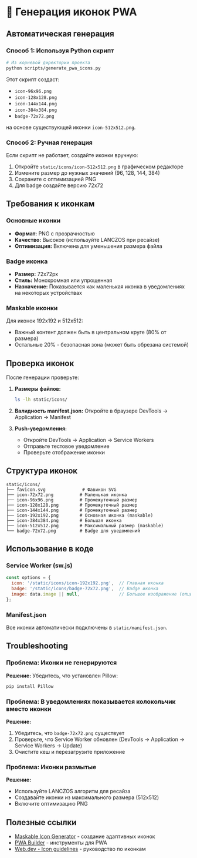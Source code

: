 # 🎨 Генерация иконок PWA

## Автоматическая генерация

### Способ 1: Используя Python скрипт

```bash
# Из корневой директории проекта
python scripts/generate_pwa_icons.py
```

Этот скрипт создаст:
- `icon-96x96.png`
- `icon-128x128.png`
- `icon-144x144.png`
- `icon-384x384.png`
- `badge-72x72.png`

на основе существующей иконки `icon-512x512.png`.

### Способ 2: Ручная генерация

Если скрипт не работает, создайте иконки вручную:

1. Откройте `static/icons/icon-512x512.png` в графическом редакторе
2. Измените размер до нужных значений (96, 128, 144, 384)
3. Сохраните с оптимизацией PNG
4. Для badge создайте версию 72x72

## Требования к иконкам

### Основные иконки
- **Формат:** PNG с прозрачностью
- **Качество:** Высокое (используйте LANCZOS при ресайзе)
- **Оптимизация:** Включена для уменьшения размера файла

### Badge иконка
- **Размер:** 72x72px
- **Стиль:** Монохромная или упрощенная
- **Назначение:** Показывается как маленькая иконка в уведомлениях на некоторых устройствах

### Maskable иконки
Для иконок 192x192 и 512x512:
- Важный контент должен быть в центральном круге (80% от размера)
- Остальные 20% - безопасная зона (может быть обрезана системой)

## Проверка иконок

После генерации проверьте:

1. **Размеры файлов:**
   ```bash
   ls -lh static/icons/
   ```

2. **Валидность manifest.json:**
   Откройте в браузере DevTools → Application → Manifest

3. **Push-уведомления:**
   - Откройте DevTools → Application → Service Workers
   - Отправьте тестовое уведомление
   - Проверьте отображение иконки

## Структура иконок

```
static/icons/
├── favicon.svg              # Фавикон SVG
├── icon-72x72.png          # Маленькая иконка
├── icon-96x96.png          # Промежуточный размер
├── icon-128x128.png        # Промежуточный размер
├── icon-144x144.png        # Промежуточный размер
├── icon-192x192.png        # Основная иконка (maskable)
├── icon-384x384.png        # Большая иконка
├── icon-512x512.png        # Максимальный размер (maskable)
└── badge-72x72.png         # Badge для уведомлений
```

## Использование в коде

### Service Worker (sw.js)
```javascript
const options = {
  icon: '/static/icons/icon-192x192.png',  // Главная иконка
  badge: '/static/icons/badge-72x72.png',  // Badge иконка
  image: data.image || null,               // Большое изображение (опционально)
};
```

### Manifest.json
Все иконки автоматически подключены в `static/manifest.json`.

## Troubleshooting

### Проблема: Иконки не генерируются
**Решение:** Убедитесь, что установлен Pillow:
```bash
pip install Pillow
```

### Проблема: В уведомлениях показывается колокольчик вместо иконки
**Решение:** 
1. Убедитесь, что `badge-72x72.png` существует
2. Проверьте, что Service Worker обновлен (DevTools → Application → Service Workers → Update)
3. Очистите кеш и перезагрузите приложение

### Проблема: Иконки размытые
**Решение:**
- Используйте LANCZOS алгоритм для ресайза
- Создавайте иконки из максимального размера (512x512)
- Включите оптимизацию PNG

## Полезные ссылки

- [Maskable Icon Generator](https://maskable.app/) - создание адаптивных иконок
- [PWA Builder](https://www.pwabuilder.com/) - инструменты для PWA
- [Web.dev - Icon guidelines](https://web.dev/add-manifest/#icons) - руководство по иконкам
